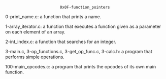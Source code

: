 							0x0F-function_pointers

0-print_name.c: a function that prints a name.

1-array_iterator.c: a function that executes a function given as a parameter on each element of an array.

2-int_index.c:  a function that searches for an integer.

3-main.c, 3-op_functions.c, 3-get_op_func.c, 3-calc.h:  a program that performs simple operations.

100-main_opcodes.c: a program that prints the opcodes of its own main function.
